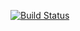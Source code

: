 [![Build Status](https://travis-ci.org/vinovo/CSE110Lab5-TravisTest.svg?branch=master)](https://travis-ci.org/vinovo/CSE110Lab5-TravisTest)